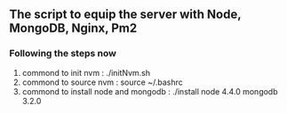 ## The script to equip the server with Node, MongoDB, Nginx, Pm2

### Following the steps now

1. commond to init nvm : ./initNvm.sh
2. commond to source nvm : source ~/.bashrc
3. commond to install node and mongodb : ./install node 4.4.0 mongodb 3.2.0